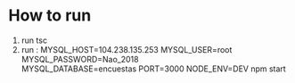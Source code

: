 # How to run
1. run tsc
2. run :
MYSQL_HOST=104.238.135.253 MYSQL_USER=root MYSQL_PASSWORD=Nao_2018 \
MYSQL_DATABASE=encuestas PORT=3000  NODE_ENV=DEV npm start